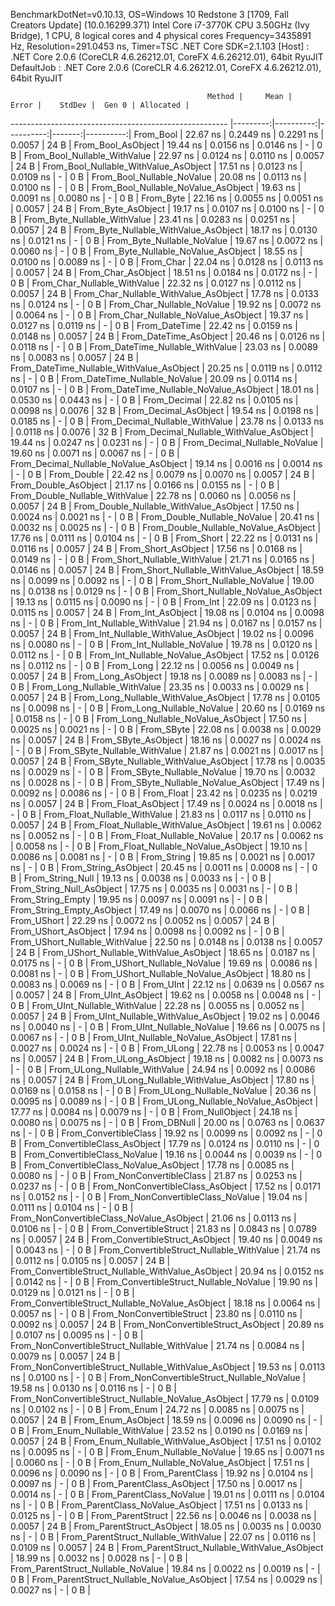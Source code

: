 
BenchmarkDotNet=v0.10.13, OS=Windows 10 Redstone 3 [1709, Fall Creators Update] (10.0.16299.371)
Intel Core i7-3770K CPU 3.50GHz (Ivy Bridge), 1 CPU, 8 logical cores and 4 physical cores
Frequency=3435891 Hz, Resolution=291.0453 ns, Timer=TSC
.NET Core SDK=2.1.103
  [Host]     : .NET Core 2.0.6 (CoreCLR 4.6.26212.01, CoreFX 4.6.26212.01), 64bit RyuJIT
  DefaultJob : .NET Core 2.0.6 (CoreCLR 4.6.26212.01, CoreFX 4.6.26212.01), 64bit RyuJIT


                                                Method |     Mean |     Error |    StdDev |  Gen 0 | Allocated |
------------------------------------------------------ |---------:|----------:|----------:|-------:|----------:|
                                             From_Bool | 22.67 ns | 0.2449 ns | 0.2291 ns | 0.0057 |      24 B |
                                    From_Bool_AsObject | 19.44 ns | 0.0156 ns | 0.0146 ns |      - |       0 B |
                          From_Bool_Nullable_WithValue | 22.97 ns | 0.0124 ns | 0.0110 ns | 0.0057 |      24 B |
                 From_Bool_Nullable_WithValue_AsObject | 17.51 ns | 0.0123 ns | 0.0109 ns |      - |       0 B |
                            From_Bool_Nullable_NoValue | 20.08 ns | 0.0113 ns | 0.0100 ns |      - |       0 B |
                   From_Bool_Nullable_NoValue_AsObject | 19.63 ns | 0.0091 ns | 0.0080 ns |      - |       0 B |
                                             From_Byte | 22.16 ns | 0.0055 ns | 0.0051 ns | 0.0057 |      24 B |
                                    From_Byte_AsObject | 19.17 ns | 0.0107 ns | 0.0100 ns |      - |       0 B |
                          From_Byte_Nullable_WithValue | 23.41 ns | 0.0283 ns | 0.0251 ns | 0.0057 |      24 B |
                 From_Byte_Nullable_WithValue_AsObject | 18.17 ns | 0.0130 ns | 0.0121 ns |      - |       0 B |
                            From_Byte_Nullable_NoValue | 19.67 ns | 0.0072 ns | 0.0060 ns |      - |       0 B |
                   From_Byte_Nullable_NoValue_AsObject | 18.55 ns | 0.0100 ns | 0.0089 ns |      - |       0 B |
                                             From_Char | 22.04 ns | 0.0128 ns | 0.0113 ns | 0.0057 |      24 B |
                                    From_Char_AsObject | 18.51 ns | 0.0184 ns | 0.0172 ns |      - |       0 B |
                          From_Char_Nullable_WithValue | 22.32 ns | 0.0127 ns | 0.0112 ns | 0.0057 |      24 B |
                 From_Char_Nullable_WithValue_AsObject | 17.78 ns | 0.0133 ns | 0.0124 ns |      - |       0 B |
                            From_Char_Nullable_NoValue | 19.92 ns | 0.0072 ns | 0.0064 ns |      - |       0 B |
                   From_Char_Nullable_NoValue_AsObject | 19.37 ns | 0.0127 ns | 0.0119 ns |      - |       0 B |
                                         From_DateTime | 22.42 ns | 0.0159 ns | 0.0148 ns | 0.0057 |      24 B |
                                From_DateTime_AsObject | 20.46 ns | 0.0126 ns | 0.0118 ns |      - |       0 B |
                      From_DateTime_Nullable_WithValue | 23.03 ns | 0.0089 ns | 0.0083 ns | 0.0057 |      24 B |
             From_DateTime_Nullable_WithValue_AsObject | 20.25 ns | 0.0119 ns | 0.0112 ns |      - |       0 B |
                        From_DateTime_Nullable_NoValue | 20.09 ns | 0.0114 ns | 0.0107 ns |      - |       0 B |
               From_DateTime_Nullable_NoValue_AsObject | 18.01 ns | 0.0530 ns | 0.0443 ns |      - |       0 B |
                                          From_Decimal | 22.82 ns | 0.0105 ns | 0.0098 ns | 0.0076 |      32 B |
                                 From_Decimal_AsObject | 19.54 ns | 0.0198 ns | 0.0185 ns |      - |       0 B |
                       From_Decimal_Nullable_WithValue | 23.78 ns | 0.0133 ns | 0.0118 ns | 0.0076 |      32 B |
              From_Decimal_Nullable_WithValue_AsObject | 19.44 ns | 0.0247 ns | 0.0231 ns |      - |       0 B |
                         From_Decimal_Nullable_NoValue | 19.60 ns | 0.0071 ns | 0.0067 ns |      - |       0 B |
                From_Decimal_Nullable_NoValue_AsObject | 19.14 ns | 0.0016 ns | 0.0014 ns |      - |       0 B |
                                           From_Double | 22.42 ns | 0.0079 ns | 0.0070 ns | 0.0057 |      24 B |
                                  From_Double_AsObject | 21.17 ns | 0.0166 ns | 0.0155 ns |      - |       0 B |
                        From_Double_Nullable_WithValue | 22.78 ns | 0.0060 ns | 0.0056 ns | 0.0057 |      24 B |
               From_Double_Nullable_WithValue_AsObject | 17.50 ns | 0.0024 ns | 0.0021 ns |      - |       0 B |
                          From_Double_Nullable_NoValue | 20.41 ns | 0.0032 ns | 0.0025 ns |      - |       0 B |
                 From_Double_Nullable_NoValue_AsObject | 17.76 ns | 0.0111 ns | 0.0104 ns |      - |       0 B |
                                            From_Short | 22.22 ns | 0.0131 ns | 0.0116 ns | 0.0057 |      24 B |
                                   From_Short_AsObject | 17.56 ns | 0.0168 ns | 0.0149 ns |      - |       0 B |
                         From_Short_Nullable_WithValue | 21.71 ns | 0.0165 ns | 0.0146 ns | 0.0057 |      24 B |
                From_Short_Nullable_WithValue_AsObject | 18.59 ns | 0.0099 ns | 0.0092 ns |      - |       0 B |
                           From_Short_Nullable_NoValue | 19.00 ns | 0.0138 ns | 0.0129 ns |      - |       0 B |
                  From_Short_Nullable_NoValue_AsObject | 19.13 ns | 0.0115 ns | 0.0090 ns |      - |       0 B |
                                              From_Int | 22.09 ns | 0.0123 ns | 0.0115 ns | 0.0057 |      24 B |
                                     From_Int_AsObject | 19.08 ns | 0.0104 ns | 0.0098 ns |      - |       0 B |
                           From_Int_Nullable_WithValue | 21.94 ns | 0.0167 ns | 0.0157 ns | 0.0057 |      24 B |
                  From_Int_Nullable_WithValue_AsObject | 19.02 ns | 0.0096 ns | 0.0080 ns |      - |       0 B |
                             From_Int_Nullable_NoValue | 19.78 ns | 0.0120 ns | 0.0112 ns |      - |       0 B |
                    From_Int_Nullable_NoValue_AsObject | 17.52 ns | 0.0126 ns | 0.0112 ns |      - |       0 B |
                                             From_Long | 22.12 ns | 0.0056 ns | 0.0049 ns | 0.0057 |      24 B |
                                    From_Long_AsObject | 19.18 ns | 0.0089 ns | 0.0083 ns |      - |       0 B |
                          From_Long_Nullable_WithValue | 23.35 ns | 0.0033 ns | 0.0029 ns | 0.0057 |      24 B |
                 From_Long_Nullable_WithValue_AsObject | 17.78 ns | 0.0105 ns | 0.0098 ns |      - |       0 B |
                            From_Long_Nullable_NoValue | 20.60 ns | 0.0169 ns | 0.0158 ns |      - |       0 B |
                   From_Long_Nullable_NoValue_AsObject | 17.50 ns | 0.0025 ns | 0.0021 ns |      - |       0 B |
                                            From_SByte | 22.08 ns | 0.0038 ns | 0.0029 ns | 0.0057 |      24 B |
                                   From_SByte_AsObject | 18.16 ns | 0.0027 ns | 0.0024 ns |      - |       0 B |
                         From_SByte_Nullable_WithValue | 21.87 ns | 0.0021 ns | 0.0017 ns | 0.0057 |      24 B |
                From_SByte_Nullable_WithValue_AsObject | 17.78 ns | 0.0035 ns | 0.0029 ns |      - |       0 B |
                           From_SByte_Nullable_NoValue | 19.70 ns | 0.0032 ns | 0.0028 ns |      - |       0 B |
                  From_SByte_Nullable_NoValue_AsObject | 17.49 ns | 0.0092 ns | 0.0086 ns |      - |       0 B |
                                            From_Float | 23.42 ns | 0.0235 ns | 0.0219 ns | 0.0057 |      24 B |
                                   From_Float_AsObject | 17.49 ns | 0.0024 ns | 0.0018 ns |      - |       0 B |
                         From_Float_Nullable_WithValue | 21.83 ns | 0.0117 ns | 0.0110 ns | 0.0057 |      24 B |
                From_Float_Nullable_WithValue_AsObject | 19.61 ns | 0.0062 ns | 0.0052 ns |      - |       0 B |
                           From_Float_Nullable_NoValue | 20.17 ns | 0.0062 ns | 0.0058 ns |      - |       0 B |
                  From_Float_Nullable_NoValue_AsObject | 19.10 ns | 0.0086 ns | 0.0081 ns |      - |       0 B |
                                           From_String | 19.85 ns | 0.0021 ns | 0.0017 ns |      - |       0 B |
                                  From_String_AsObject | 20.45 ns | 0.0011 ns | 0.0008 ns |      - |       0 B |
                                      From_String_Null | 19.13 ns | 0.0038 ns | 0.0033 ns |      - |       0 B |
                             From_String_Null_AsObject | 17.75 ns | 0.0035 ns | 0.0031 ns |      - |       0 B |
                                     From_String_Empty | 19.95 ns | 0.0097 ns | 0.0091 ns |      - |       0 B |
                            From_String_Empty_AsObject | 17.49 ns | 0.0070 ns | 0.0066 ns |      - |       0 B |
                                           From_UShort | 22.29 ns | 0.0072 ns | 0.0052 ns | 0.0057 |      24 B |
                                  From_UShort_AsObject | 17.94 ns | 0.0098 ns | 0.0092 ns |      - |       0 B |
                        From_UShort_Nullable_WithValue | 22.50 ns | 0.0148 ns | 0.0138 ns | 0.0057 |      24 B |
               From_UShort_Nullable_WithValue_AsObject | 18.65 ns | 0.0187 ns | 0.0175 ns |      - |       0 B |
                          From_UShort_Nullable_NoValue | 19.69 ns | 0.0086 ns | 0.0081 ns |      - |       0 B |
                 From_UShort_Nullable_NoValue_AsObject | 18.80 ns | 0.0083 ns | 0.0069 ns |      - |       0 B |
                                             From_UInt | 22.12 ns | 0.0639 ns | 0.0567 ns | 0.0057 |      24 B |
                                    From_UInt_AsObject | 19.62 ns | 0.0058 ns | 0.0048 ns |      - |       0 B |
                          From_UInt_Nullable_WithValue | 22.28 ns | 0.0055 ns | 0.0052 ns | 0.0057 |      24 B |
                 From_UInt_Nullable_WithValue_AsObject | 19.02 ns | 0.0046 ns | 0.0040 ns |      - |       0 B |
                            From_UInt_Nullable_NoValue | 19.66 ns | 0.0075 ns | 0.0067 ns |      - |       0 B |
                   From_UInt_Nullable_NoValue_AsObject | 17.81 ns | 0.0027 ns | 0.0024 ns |      - |       0 B |
                                            From_ULong | 22.78 ns | 0.0053 ns | 0.0047 ns | 0.0057 |      24 B |
                                   From_ULong_AsObject | 19.18 ns | 0.0082 ns | 0.0073 ns |      - |       0 B |
                         From_ULong_Nullable_WithValue | 24.94 ns | 0.0092 ns | 0.0086 ns | 0.0057 |      24 B |
                From_ULong_Nullable_WithValue_AsObject | 17.80 ns | 0.0169 ns | 0.0158 ns |      - |       0 B |
                           From_ULong_Nullable_NoValue | 20.36 ns | 0.0095 ns | 0.0089 ns |      - |       0 B |
                  From_ULong_Nullable_NoValue_AsObject | 17.77 ns | 0.0084 ns | 0.0079 ns |      - |       0 B |
                                       From_NullObject | 24.18 ns | 0.0080 ns | 0.0075 ns |      - |       0 B |
                                           From_DBNull | 20.00 ns | 0.0763 ns | 0.0637 ns |      - |       0 B |
                                 From_ConvertibleClass | 19.92 ns | 0.0099 ns | 0.0092 ns |      - |       0 B |
                        From_ConvertibleClass_AsObject | 17.79 ns | 0.0124 ns | 0.0110 ns |      - |       0 B |
                         From_ConvertibleClass_NoValue | 19.16 ns | 0.0044 ns | 0.0039 ns |      - |       0 B |
                From_ConvertibleClass_NoValue_AsObject | 17.78 ns | 0.0085 ns | 0.0080 ns |      - |       0 B |
                              From_NonConvertibleClass | 21.87 ns | 0.0253 ns | 0.0237 ns |      - |       0 B |
                     From_NonConvertibleClass_AsObject | 17.52 ns | 0.0171 ns | 0.0152 ns |      - |       0 B |
                      From_NonConvertibleClass_NoValue | 19.04 ns | 0.0111 ns | 0.0104 ns |      - |       0 B |
             From_NonConvertibleClass_NoValue_AsObject | 21.06 ns | 0.0113 ns | 0.0106 ns |      - |       0 B |
                                From_ConvertibleStruct | 21.83 ns | 0.0843 ns | 0.0789 ns | 0.0057 |      24 B |
                       From_ConvertibleStruct_AsObject | 19.40 ns | 0.0049 ns | 0.0043 ns |      - |       0 B |
             From_ConvertibleStruct_Nullable_WithValue | 21.74 ns | 0.0112 ns | 0.0105 ns | 0.0057 |      24 B |
    From_ConvertibleStruct_Nullable_WithValue_AsObject | 20.94 ns | 0.0152 ns | 0.0142 ns |      - |       0 B |
               From_ConvertibleStruct_Nullable_NoValue | 19.90 ns | 0.0129 ns | 0.0121 ns |      - |       0 B |
      From_ConvertibleStruct_Nullable_NoValue_AsObject | 18.18 ns | 0.0064 ns | 0.0057 ns |      - |       0 B |
                             From_NonConvertibleStruct | 23.80 ns | 0.0110 ns | 0.0092 ns | 0.0057 |      24 B |
                    From_NonConvertibleStruct_AsObject | 20.89 ns | 0.0107 ns | 0.0095 ns |      - |       0 B |
          From_NonConvertibleStruct_Nullable_WithValue | 21.74 ns | 0.0084 ns | 0.0079 ns | 0.0057 |      24 B |
 From_NonConvertibleStruct_Nullable_WithValue_AsObject | 19.53 ns | 0.0113 ns | 0.0100 ns |      - |       0 B |
            From_NonConvertibleStruct_Nullable_NoValue | 19.58 ns | 0.0130 ns | 0.0116 ns |      - |       0 B |
   From_NonConvertibleStruct_Nullable_NoValue_AsObject | 17.79 ns | 0.0109 ns | 0.0102 ns |      - |       0 B |
                                             From_Enum | 24.72 ns | 0.0085 ns | 0.0075 ns | 0.0057 |      24 B |
                                    From_Enum_AsObject | 18.59 ns | 0.0096 ns | 0.0090 ns |      - |       0 B |
                          From_Enum_Nullable_WithValue | 23.52 ns | 0.0190 ns | 0.0169 ns | 0.0057 |      24 B |
                 From_Enum_Nullable_WithValue_AsObject | 17.51 ns | 0.0102 ns | 0.0095 ns |      - |       0 B |
                            From_Enum_Nullable_NoValue | 19.65 ns | 0.0071 ns | 0.0060 ns |      - |       0 B |
                   From_Enum_Nullable_NoValue_AsObject | 17.51 ns | 0.0096 ns | 0.0090 ns |      - |       0 B |
                                      From_ParentClass | 19.92 ns | 0.0104 ns | 0.0097 ns |      - |       0 B |
                             From_ParentClass_AsObject | 17.50 ns | 0.0017 ns | 0.0014 ns |      - |       0 B |
                              From_ParentClass_NoValue | 19.01 ns | 0.0111 ns | 0.0104 ns |      - |       0 B |
                     From_ParentClass_NoValue_AsObject | 17.51 ns | 0.0133 ns | 0.0125 ns |      - |       0 B |
                                     From_ParentStruct | 22.56 ns | 0.0046 ns | 0.0038 ns | 0.0057 |      24 B |
                            From_ParentStruct_AsObject | 18.05 ns | 0.0035 ns | 0.0030 ns |      - |       0 B |
                  From_ParentStruct_Nullable_WithValue | 22.07 ns | 0.0116 ns | 0.0109 ns | 0.0057 |      24 B |
         From_ParentStruct_Nullable_WithValue_AsObject | 18.99 ns | 0.0032 ns | 0.0028 ns |      - |       0 B |
                    From_ParentStruct_Nullable_NoValue | 19.84 ns | 0.0022 ns | 0.0019 ns |      - |       0 B |
           From_ParentStruct_Nullable_NoValue_AsObject | 17.54 ns | 0.0029 ns | 0.0027 ns |      - |       0 B |
